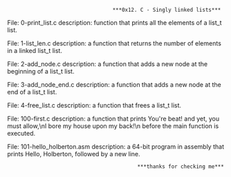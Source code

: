                                       ***0x12. C - Singly linked lists***

File: 0-print_list.c description:
function that prints all the elements of a list_t list.

File: 1-list_len.c description:
a function that returns the number of elements in a linked list_t list.

File: 2-add_node.c description:
a function that adds a new node at the beginning of a list_t list.

File: 3-add_node_end.c description:
a function that adds a new node at the end of a list_t list.

File: 4-free_list.c description:
 a function that frees a list_t list.

File: 100-first.c description:
a function that prints You're beat! and yet, you must allow,\nI bore my house upon my back!\n before the main function is executed.

File: 101-hello_holberton.asm description:
a 64-bit program in assembly that prints Hello, Holberton, followed by a new line.


                                              ***thanks for checking me***
